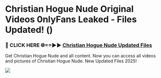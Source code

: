 # Christian Hogue Nude Original Videos 0nlyFans Leaked - Files Updated! ()

<h3>🔴 CLICK HERE 🌐==►► <a href="https://tinyurl.com/2p9ay9w9" rel="nofollow">Christian Hogue Nude Updated Files</a></h3>

Get Christian Hogue Nude and all content. Now you can access all videos and pictures of Christian Hogue Nude. New Updated Files 2025!

[![](https://i.imgur.com/KQgVmj3.gif)](https://tinyurl.com/2p9ay9w9)
